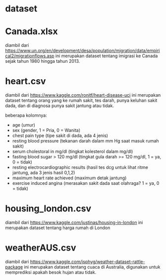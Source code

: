 # dataset

# Canada.xlsx
diambil dari https://www.un.org/en/development/desa/population/migration/data/empirical2/migrationflows.asp ini merupakan dataset tentang imigrasi ke Canada sejak tahun 1980 hingga tahun 2013.

# heart.csv
diambil dari https://www.kaggle.com/ronitf/heart-disease-uci ini merupakan dataset tentang orang yang ke rumah sakit, tes darah, punya keluhan sakit dada, dan di diagnosa punya sakit jantung atau tidak.   

beberapa kolomnya:
- age (umur)
- sex (gender, 1 = Pria, 0 = Wanita)
- chest pain type (tipe sakit di dada, ada 4 jenis)
- resting blood pressure (tekanan darah dalam mm Hg saat masuk rumah sakit)
- serum cholestoral in mg/dl (tingkat kolesterol dalam mg/dl)
- fasting blood sugar > 120 mg/dl (tingkat gula darah >= 120 mg/dl, 1 = ya, 0 = tidak)
- resting electrocardiographic results (hasil tes dcg untuk lihat ritme jantung, ada 3 jenis hasil 0,1,2)
- maximum heart rate achieved (maximum detak jantung)
- exercise induced angina (merasakan sakit dada saat olahraga? 1 = ya, 0 = tidak)

# housing_london.csv
diambil dari https://www.kaggle.com/justinas/housing-in-london ini merupakan dataset tentang harga rumah di London

# weatherAUS.csv
diambil dari https://www.kaggle.com/jsphyg/weather-dataset-rattle-package ini merupakan dataset tentang cuaca di Australia, digunakan untuk memprediksi apakah besok hujan atau tidak.
